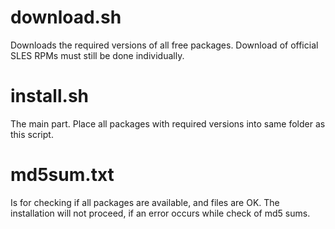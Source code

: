 download.sh
===========
Downloads the required versions of all free packages. Download of official SLES RPMs must still be done individually.

install.sh
==========
The main part. Place all packages with required versions into same folder as this script.

md5sum.txt
==========
Is for checking if all packages are available, and files are OK.
The installation will not proceed, if an error occurs while check of md5 sums.
